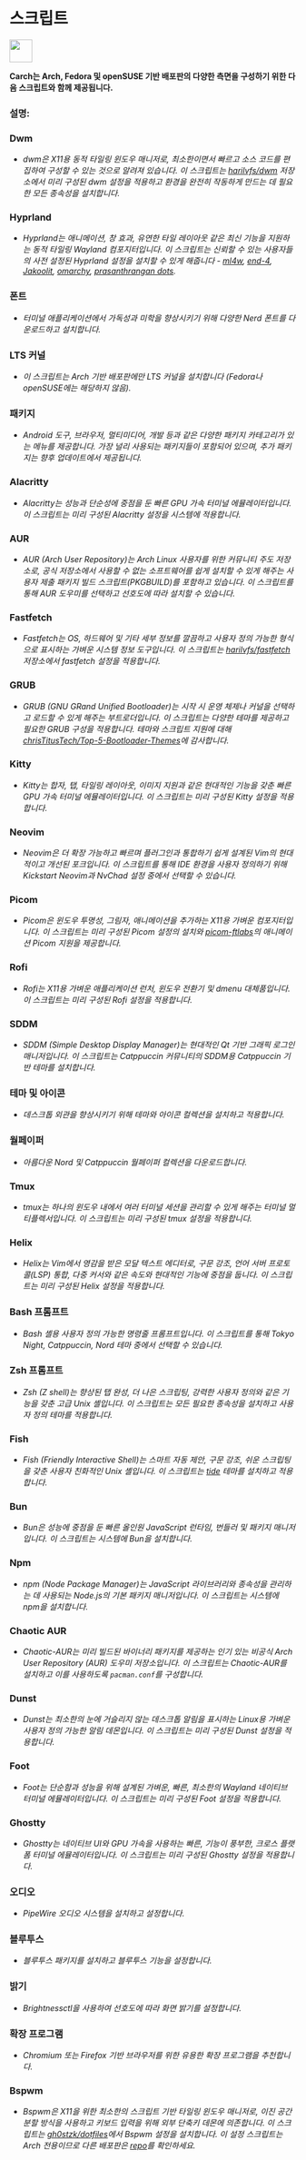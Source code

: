 # 스크립트

<img src="https://cdn-icons-png.flaticon.com/128/3721/3721643.png" width="40" />

**Carch는 Arch, Fedora 및 openSUSE 기반 배포판의 다양한 측면을 구성하기 위한 다음 스크립트와 함께 제공됩니다.**

### 설명:

### Dwm
- *dwm은 X11용 동적 타일링 윈도우 매니저로, 최소한이면서 빠르고 소스 코드를 편집하여 구성할 수 있는 것으로 알려져 있습니다. 이 스크립트는 [harilvfs/dwm](https://github.com/harilvfs/dwm) 저장소에서 미리 구성된 dwm 설정을 적용하고 환경을 완전히 작동하게 만드는 데 필요한 모든 종속성을 설치합니다.*

### Hyprland
- *Hyprland는 애니메이션, 창 효과, 유연한 타일 레이아웃 같은 최신 기능을 지원하는 동적 타일링 Wayland 컴포지터입니다. 이 스크립트는 신뢰할 수 있는 사용자들의 사전 설정된 Hyprland 설정을 설치할 수 있게 해줍니다 - [ml4w](https://github.com/mylinuxforwork/dotfiles), [end-4](https://github.com/end-4/dots-hyprland), [Jakoolit](https://github.com/JaKooLit/Arch-Hyprland), [omarchy](https://github.com/basecamp/omarchy), [prasanthrangan dots](https://github.com/prasanthrangan/hyprdots).*

### 폰트
- *터미널 애플리케이션에서 가독성과 미학을 향상시키기 위해 다양한 Nerd 폰트를 다운로드하고 설치합니다.*

### LTS 커널
- *이 스크립트는 Arch 기반 배포판에만 LTS 커널을 설치합니다 (Fedora나 openSUSE에는 해당하지 않음).*

### 패키지
- *Android 도구, 브라우저, 멀티미디어, 개발 등과 같은 다양한 패키지 카테고리가 있는 메뉴를 제공합니다. 가장 널리 사용되는 패키지들이 포함되어 있으며, 추가 패키지는 향후 업데이트에서 제공됩니다.*

### Alacritty
- *Alacritty는 성능과 단순성에 중점을 둔 빠른 GPU 가속 터미널 에뮬레이터입니다. 이 스크립트는 미리 구성된 Alacritty 설정을 시스템에 적용합니다.*

### AUR
- *AUR (Arch User Repository)는 Arch Linux 사용자를 위한 커뮤니티 주도 저장소로, 공식 저장소에서 사용할 수 없는 소프트웨어를 쉽게 설치할 수 있게 해주는 사용자 제출 패키지 빌드 스크립트(PKGBUILD)를 포함하고 있습니다. 이 스크립트를 통해 AUR 도우미를 선택하고 선호도에 따라 설치할 수 있습니다.*

### Fastfetch
- *Fastfetch는 OS, 하드웨어 및 기타 세부 정보를 깔끔하고 사용자 정의 가능한 형식으로 표시하는 가벼운 시스템 정보 도구입니다. 이 스크립트는 [harilvfs/fastfetch](https://github.com/harilvfs/fastfetch) 저장소에서 fastfetch 설정을 적용합니다.*

### GRUB
- *GRUB (GNU GRand Unified Bootloader)는 시작 시 운영 체제나 커널을 선택하고 로드할 수 있게 해주는 부트로더입니다. 이 스크립트는 다양한 테마를 제공하고 필요한 GRUB 구성을 적용합니다. 테마와 스크립트 지원에 대해 [chrisTitusTech/Top-5-Bootloader-Themes](https://github.com/chrisTitusTech/Top-5-Bootloader-Themes)에 감사합니다.*

### Kitty
- *Kitty는 합자, 탭, 타일링 레이아웃, 이미지 지원과 같은 현대적인 기능을 갖춘 빠른 GPU 가속 터미널 에뮬레이터입니다. 이 스크립트는 미리 구성된 Kitty 설정을 적용합니다.*

### Neovim
- *Neovim은 더 확장 가능하고 빠르며 플러그인과 통합하기 쉽게 설계된 Vim의 현대적이고 개선된 포크입니다. 이 스크립트를 통해 IDE 환경을 사용자 정의하기 위해 Kickstart Neovim과 NvChad 설정 중에서 선택할 수 있습니다.*

### Picom
- *Picom은 윈도우 투명성, 그림자, 애니메이션을 추가하는 X11용 가벼운 컴포지터입니다. 이 스크립트는 미리 구성된 Picom 설정의 설치와 [picom-ftlabs](https://github.com/r0-zero/picom)의 애니메이션 Picom 지원을 제공합니다.*

### Rofi
- *Rofi는 X11용 가벼운 애플리케이션 런처, 윈도우 전환기 및 dmenu 대체품입니다. 이 스크립트는 미리 구성된 Rofi 설정을 적용합니다.*

### SDDM
- *SDDM (Simple Desktop Display Manager)는 현대적인 Qt 기반 그래픽 로그인 매니저입니다. 이 스크립트는 Catppuccin 커뮤니티의 SDDM용 Catppuccin 기반 테마를 설치합니다.*

### 테마 및 아이콘
- *데스크톱 외관을 향상시키기 위해 테마와 아이콘 컬렉션을 설치하고 적용합니다.*

### 월페이퍼
- *아름다운 Nord 및 Catppuccin 월페이퍼 컬렉션을 다운로드합니다.*

### Tmux
- *tmux는 하나의 윈도우 내에서 여러 터미널 세션을 관리할 수 있게 해주는 터미널 멀티플렉서입니다. 이 스크립트는 미리 구성된 tmux 설정을 적용합니다.*

### Helix
- *Helix는 Vim에서 영감을 받은 모달 텍스트 에디터로, 구문 강조, 언어 서버 프로토콜(LSP) 통합, 다중 커서와 같은 속도와 현대적인 기능에 중점을 둡니다. 이 스크립트는 미리 구성된 Helix 설정을 적용합니다.*

### Bash 프롬프트
- *Bash 셸용 사용자 정의 가능한 명령줄 프롬프트입니다. 이 스크립트를 통해 Tokyo Night, Catppuccin, Nord 테마 중에서 선택할 수 있습니다.*

### Zsh 프롬프트
- *Zsh (Z shell)는 향상된 탭 완성, 더 나은 스크립팅, 강력한 사용자 정의와 같은 기능을 갖춘 고급 Unix 셸입니다. 이 스크립트는 모든 필요한 종속성을 설치하고 사용자 정의 테마를 적용합니다.*

### Fish
- *Fish (Friendly Interactive Shell)는 스마트 자동 제안, 구문 강조, 쉬운 스크립팅을 갖춘 사용자 친화적인 Unix 셸입니다. 이 스크립트는 [tide](https://github.com/IlanCosman/tide) 테마를 설치하고 적용합니다.*

### Bun
- *Bun은 성능에 중점을 둔 빠른 올인원 JavaScript 런타임, 번들러 및 패키지 매니저입니다. 이 스크립트는 시스템에 Bun을 설치합니다.*

### Npm
- *npm (Node Package Manager)는 JavaScript 라이브러리와 종속성을 관리하는 데 사용되는 Node.js의 기본 패키지 매니저입니다. 이 스크립트는 시스템에 npm을 설치합니다.*

### Chaotic AUR
- *Chaotic-AUR는 미리 빌드된 바이너리 패키지를 제공하는 인기 있는 비공식 Arch User Repository (AUR) 도우미 저장소입니다. 이 스크립트는 Chaotic-AUR를 설치하고 이를 사용하도록 `pacman.conf`를 구성합니다.*

### Dunst
- *Dunst는 최소한의 눈에 거슬리지 않는 데스크톱 알림을 표시하는 Linux용 가벼운 사용자 정의 가능한 알림 데몬입니다. 이 스크립트는 미리 구성된 Dunst 설정을 적용합니다.*

### Foot
- *Foot는 단순함과 성능을 위해 설계된 가벼운, 빠른, 최소한의 Wayland 네이티브 터미널 에뮬레이터입니다. 이 스크립트는 미리 구성된 Foot 설정을 적용합니다.*

### Ghostty
- *Ghostty는 네이티브 UI와 GPU 가속을 사용하는 빠른, 기능이 풍부한, 크로스 플랫폼 터미널 에뮬레이터입니다. 이 스크립트는 미리 구성된 Ghostty 설정을 적용합니다.*

### 오디오
- *PipeWire 오디오 시스템을 설치하고 설정합니다.*

### 블루투스
- *블루투스 패키지를 설치하고 블루투스 기능을 설정합니다.*

### 밝기
- *Brightnessctl을 사용하여 선호도에 따라 화면 밝기를 설정합니다.*

### 확장 프로그램
- *Chromium 또는 Firefox 기반 브라우저를 위한 유용한 확장 프로그램을 추천합니다.*

### Bspwm
- *Bspwm은 X11을 위한 최소한의 스크립트 기반 타일링 윈도우 매니저로, 이진 공간 분할 방식을 사용하고 키보드 입력을 위해 외부 단축키 데몬에 의존합니다. 이 스크립트는 [gh0stzk/dotfiles](https://github.com/gh0stzk/dotfiles)에서 Bspwm 설정을 설치합니다. 이 설정 스크립트는 Arch 전용이므로 다른 배포판은 [repo](https://github.com/gh0stzk/dotfiles)를 확인하세요.*